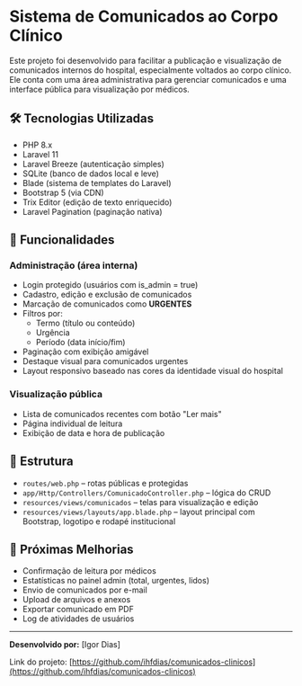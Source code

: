# Sistema de Comunicados ao Corpo Clínico

Este projeto foi desenvolvido para facilitar a publicação e visualização de comunicados internos do hospital, especialmente voltados ao corpo clínico. Ele conta com uma área administrativa para gerenciar comunicados e uma interface pública para visualização por médicos.

## 🛠 Tecnologias Utilizadas

- PHP 8.x
- Laravel 11
- Laravel Breeze (autenticação simples)
- SQLite (banco de dados local e leve)
- Blade (sistema de templates do Laravel)
- Bootstrap 5 (via CDN)
- Trix Editor (edição de texto enriquecido)
- Laravel Pagination (paginação nativa)

## 🔐 Funcionalidades

### Administração (área interna)
- Login protegido (usuários com is_admin = true)
- Cadastro, edição e exclusão de comunicados
- Marcação de comunicados como **URGENTES**
- Filtros por:
  - Termo (título ou conteúdo)
  - Urgência
  - Período (data início/fim)
- Paginação com exibição amigável
- Destaque visual para comunicados urgentes
- Layout responsivo baseado nas cores da identidade visual do hospital

### Visualização pública
- Lista de comunicados recentes com botão "Ler mais"
- Página individual de leitura
- Exibição de data e hora de publicação

## 📂 Estrutura
- `routes/web.php` – rotas públicas e protegidas
- `app/Http/Controllers/ComunicadoController.php` – lógica do CRUD
- `resources/views/comunicados` – telas para visualização e edição
- `resources/views/layouts/app.blade.php` – layout principal com Bootstrap, logotipo e rodapé institucional

## 📌 Próximas Melhorias
- Confirmação de leitura por médicos
- Estatísticas no painel admin (total, urgentes, lidos)
- Envio de comunicados por e-mail
- Upload de arquivos e anexos
- Exportar comunicado em PDF
- Log de atividades de usuários

---

**Desenvolvido por:** [Igor Dias]

Link do projeto: [https://github.com/ihfdias/comunicados-clinicos](https://github.com/ihfdias/comunicados-clinicos)
